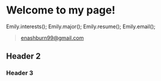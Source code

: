 # Welcome to my page!

Emily.interests();
Emily.major();
Emily.resume();
Emily.email();
>enashburn99@gmail.com
## Header 2
### Header 3
